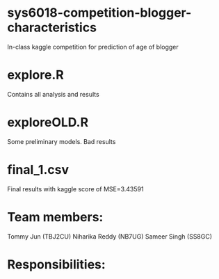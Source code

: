 # sys6018-competition-blogger-characteristics
In-class kaggle competition for prediction of age of blogger

# explore.R
Contains all analysis and results

# exploreOLD.R
Some preliminary models. Bad results

# final_1.csv
Final results with kaggle score of MSE=3.43591

# Team members: 
Tommy Jun (TBJ2CU)
Niharika Reddy (NB7UG)
Sameer Singh (SS8GC) 

# Responsibilities: 
